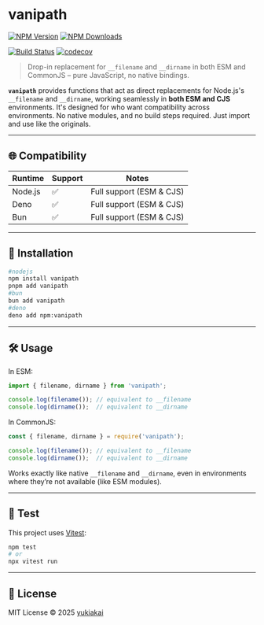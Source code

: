 # vanipath

[![NPM Version][npm-version-image]][npm-url]
[![NPM Downloads][npm-downloads-image]][npm-downloads-url]

[![Build Status][github-build-url]][github-url]
[![codecov][codecov-image]][codecov-url]

> Drop-in replacement for `__filename` and `__dirname` in both ESM and CommonJS – pure JavaScript, no native bindings.

**`vanipath`** provides functions that act as direct replacements for Node.js's `__filename` and `__dirname`, working seamlessly in **both ESM and CJS** environments. It's designed for who want compatibility across environments.
No native modules, and no build steps required. Just import and use like the originals.

---

## 🌐 Compatibility

| Runtime   | Support  | Notes                                   |
|-----------|--------- |-----------------------------------------|
| Node.js   | ✅       | Full support (ESM & CJS)                |
| Deno      | ✅       | Full support (ESM & CJS)                |
| Bun       | ✅       | Full support (ESM & CJS)                |

---

## 🚀 Installation

```bash
#nodejs
npm install vanipath
pnpm add vanipath
#bun
bun add vanipath
#deno
deno add npm:vanipath
```

---


## 🛠 Usage

In ESM:

```js
import { filename, dirname } from 'vanipath';

console.log(filename()); // equivalent to __filename
console.log(dirname());  // equivalent to __dirname
```

In CommonJS:

```js
const { filename, dirname } = require('vanipath');

console.log(filename()); // equivalent to __filename
console.log(dirname());  // equivalent to __dirname
```

Works exactly like native `__filename` and `__dirname`, even in environments where they’re not available (like ESM modules).

---


## 🧪 Test

This project uses [Vitest](https://vitest.dev/):

```bash
npm test
# or
npx vitest run
```

---

## 📄 License

MIT License © 2025 [yukiakai](https://github.com/yukiakai212)



[npm-downloads-image]: https://badgen.net/npm/dm/vanipath
[npm-downloads-url]: https://www.npmjs.com/package/vanipath
[npm-url]: https://www.npmjs.com/package/vanipath
[npm-version-image]: https://badgen.net/npm/v/vanipath
[github-build-url]: https://github.com/yukiakai212/vanipath/actions/workflows/build.yml/badge.svg
[github-url]: https://github.com/yukiakai212/vanipath/
[codecov-image]: https://codecov.io/gh/yukiakai212/vanipath/branch/main/graph/badge.svg
[codecov-url]: https://codecov.io/gh/yukiakai212/vanipath
